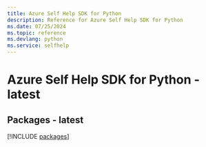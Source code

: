 ```yaml
---
title: Azure Self Help SDK for Python
description: Reference for Azure Self Help SDK for Python
ms.date: 07/25/2024
ms.topic: reference
ms.devlang: python
ms.service: selfhelp
---
```

# Azure Self Help SDK for Python - latest
## Packages - latest
[!INCLUDE [packages](self-help-index.md)]